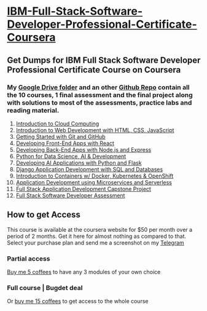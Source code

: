 # [IBM-Full-Stack-Software-Developer-Professional-Certificate-Coursera](https://www.coursera.org/professional-certificates/ibm-full-stack-cloud-developer)
## Get Dumps for IBM Full Stack Software Developer Professional Certificate Course on Coursera
### My [Google Drive folder](https://drive.google.com/drive/folders/1BDLRVoeoVsFtYIENwFXtBvFJZVGFBzi-?usp=sharing) and an other [Github Repo](https://github.com/ali-ahmed-dar/IBM-Full-Stack-Software-Developer-Professional-Certificate-Coursera-Dumps) contain all the 10 courses, 1 final assessment and the final project along with solutions to most of the assessments, practice labs and reading material.
1. [Introduction to Cloud Computing](https://www.coursera.org/learn/introduction-to-cloud?specialization=ibm-full-stack-cloud-developer)
2. [Introduction to Web Development with HTML, CSS, JavaScript](https://www.coursera.org/learn/introduction-to-web-development-with-html-css-javacript?specialization=ibm-full-stack-cloud-developer)
3. [Getting Started with Git and GitHub](https://www.coursera.org/learn/getting-started-with-git-and-github?specialization=ibm-full-stack-cloud-developer)
4. [Developing Front-End Apps with React](https://www.coursera.org/learn/developing-frontend-apps-with-react?specialization=ibm-full-stack-cloud-developer)
5. [Developing Back-End Apps with Node.js and Express](https://www.coursera.org/learn/developing-backend-apps-with-nodejs-and-express?specialization=ibm-full-stack-cloud-developer)
6. [Python for Data Science, AI & Development](https://www.coursera.org/learn/python-for-applied-data-science-ai?specialization=ibm-full-stack-cloud-developer)
7. [Developing AI Applications with Python and Flask](https://www.coursera.org/learn/python-project-for-ai-application-development?specialization=ibm-full-stack-cloud-developer)
8. [Django Application Development with SQL and Databases](https://www.coursera.org/learn/developing-applications-with-sql-databases-and-django?specialization=ibm-full-stack-cloud-developer)
9. [Introduction to Containers w/ Docker, Kubernetes & OpenShift](https://www.coursera.org/learn/ibm-containers-docker-kubernetes-openshift?specialization=ibm-full-stack-cloud-developer)
10. [Application Development using Microservices and Serverless](https://www.coursera.org/learn/applications-development-microservices-serverless-openshift?specialization=ibm-full-stack-cloud-developer)
11. [Full Stack Application Development Capstone Project](https://www.coursera.org/learn/ibm-cloud-native-full-stack-development-capstone?specialization=ibm-full-stack-cloud-developer)
12. [Full Stack Software Developer Assessment](https://www.coursera.org/learn/full-stack-software-developer-assessment?specialization=ibm-full-stack-cloud-developer)

## How to get Access
This course is available at the coursera website for $50 per month over a period of 2 months. Get it here for almost nothing as compared to that. Select your purchase plan and send me a screenshot on my [Telegram](https://web.telegram.org/k/#@dembe_zuma_143) 
### Partial access
[Buy me 5 coffees](https://buymeacoffee.com/dar.k) to have any 3 modules of your own choice
### Full course | Bugdet deal
Or [buy me 15 coffees](https://buymeacoffee.com/dar.k) to get access to the whole course
